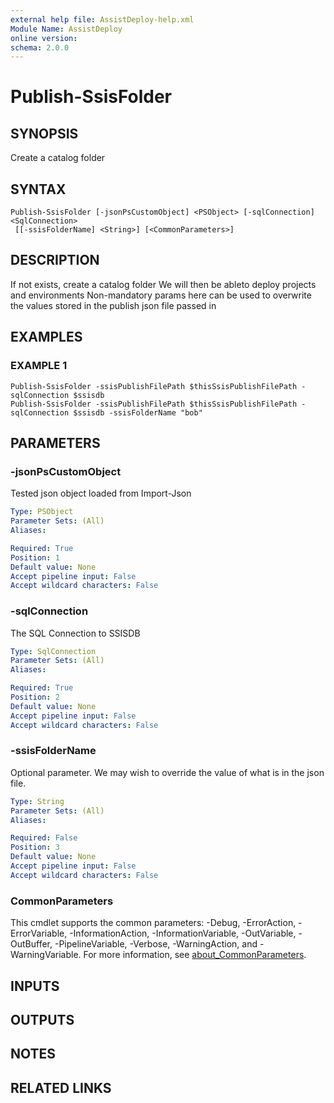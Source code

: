 ```yaml
---
external help file: AssistDeploy-help.xml
Module Name: AssistDeploy
online version:
schema: 2.0.0
---
```


# Publish-SsisFolder

## SYNOPSIS
Create a catalog folder

## SYNTAX

```
Publish-SsisFolder [-jsonPsCustomObject] <PSObject> [-sqlConnection] <SqlConnection>
 [[-ssisFolderName] <String>] [<CommonParameters>]
```

## DESCRIPTION
If not exists, create a catalog folder
We will then be ableto deploy projects and environments
Non-mandatory params here can be used to overwrite the values stored in the publish json file passed in

## EXAMPLES

### EXAMPLE 1
```
Publish-SsisFolder -ssisPublishFilePath $thisSsisPublishFilePath -sqlConnection $ssisdb
Publish-SsisFolder -ssisPublishFilePath $thisSsisPublishFilePath -sqlConnection $ssisdb -ssisFolderName "bob"
```

## PARAMETERS

### -jsonPsCustomObject
Tested json object loaded from Import-Json

```yaml
Type: PSObject
Parameter Sets: (All)
Aliases:

Required: True
Position: 1
Default value: None
Accept pipeline input: False
Accept wildcard characters: False
```

### -sqlConnection
The SQL Connection to SSISDB

```yaml
Type: SqlConnection
Parameter Sets: (All)
Aliases:

Required: True
Position: 2
Default value: None
Accept pipeline input: False
Accept wildcard characters: False
```

### -ssisFolderName
Optional parameter.
We may wish to override the value of what is in the json file.

```yaml
Type: String
Parameter Sets: (All)
Aliases:

Required: False
Position: 3
Default value: None
Accept pipeline input: False
Accept wildcard characters: False
```

### CommonParameters
This cmdlet supports the common parameters: -Debug, -ErrorAction, -ErrorVariable, -InformationAction, -InformationVariable, -OutVariable, -OutBuffer, -PipelineVariable, -Verbose, -WarningAction, and -WarningVariable. For more information, see [about_CommonParameters](http://go.microsoft.com/fwlink/?LinkID=113216).

## INPUTS

## OUTPUTS

## NOTES

## RELATED LINKS
